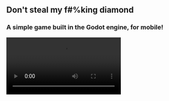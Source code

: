 ## Don't steal my f#%king diamond
### A simple game built in the Godot engine, for mobile!
![game gif](https://thumbs.gfycat.com/UnhealthyUnequaledAmericancrocodile-mobile.mp4)
